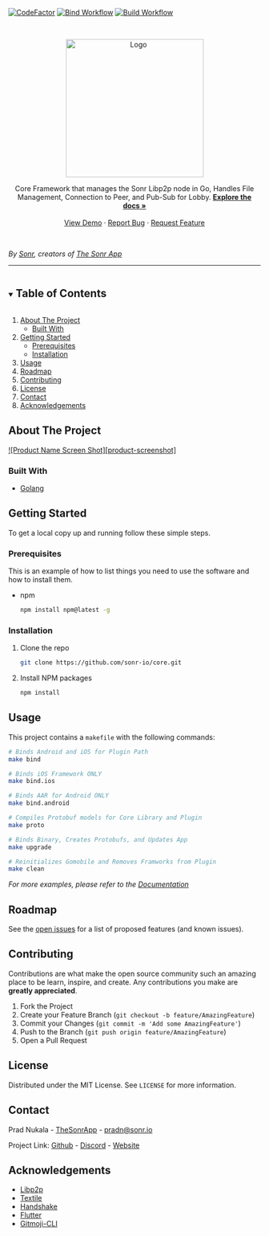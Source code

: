 [![CodeFactor](https://www.codefactor.io/repository/github/sonr-io/core/badge/release?s=ee02a1b599502678b3d583aa5b6d1f55d2137ded)](https://www.codefactor.io/repository/github/sonr-io/core/overview/release)
[![Bind Workflow](https://github.com/sonr-io/core/actions/workflows/bind-lib.yml/badge.svg)](https://github.com/sonr-io/core/actions/workflows/bind-lib.yml)
[![Build Workflow](https://github.com/sonr-io/core/actions/workflows/build-lib.yml/badge.svg)](https://github.com/sonr-io/core/actions/workflows/build-lib.yml)




<!-- PROJECT LOGO -->
<br />
<p align="center">
  <a href="https://github.com/sonr-io/core">
    <img src="https://uploads-ssl.webflow.com/60e4b57e5960f8d0456720e7/60fbc0e3fcdf204c7ed9946b_Github%20-%20Core.png" alt="Logo" height="275">
  </a>



  <p align="center">
  Core Framework that manages the Sonr Libp2p node in Go, Handles File Management, Connection to Peer, and Pub-Sub for Lobby.
    <a href="https://github.com/sonr-io/core"><strong>Explore the docs »</strong></a>
    <br />
    <br />
    <a href="https://github.com/sonr-io/core">View Demo</a>
    ·
    <a href="https://github.com/sonr-io/core/issues">Report Bug</a>
    ·
    <a href="https://github.com/sonr-io/core/issues">Request Feature</a>
  </p>
</p>
<br />





*By [Sonr](https://www.sonr.io), creators of [The Sonr App](https://www.twitter.com/TheSonrApp)*

---

<!-- TABLE OF CONTENTS -->
<details open="open">
  <summary><h2 style="display: inline-block">Table of Contents</h2></summary>
  <ol>
    <li>
      <a href="#about-the-project">About The Project</a>
      <ul>
        <li><a href="#built-with">Built With</a></li>
      </ul>
    </li>
    <li>
      <a href="#getting-started">Getting Started</a>
      <ul>
        <li><a href="#prerequisites">Prerequisites</a></li>
        <li><a href="#installation">Installation</a></li>
      </ul>
    </li>
    <li><a href="#usage">Usage</a></li>
    <li><a href="#roadmap">Roadmap</a></li>
    <li><a href="#contributing">Contributing</a></li>
    <li><a href="#license">License</a></li>
    <li><a href="#contact">Contact</a></li>
    <li><a href="#acknowledgements">Acknowledgements</a></li>
  </ol>
</details>



<!-- ABOUT THE PROJECT -->
## About The Project

[![Product Name Screen Shot][product-screenshot]](https://example.com)



### Built With

* [Golang]()




<!-- GETTING STARTED -->
## Getting Started

To get a local copy up and running follow these simple steps.

### Prerequisites

This is an example of how to list things you need to use the software and how to install them.
* npm
  ```sh
  npm install npm@latest -g
  ```

### Installation

1. Clone the repo
   ```sh
   git clone https://github.com/sonr-io/core.git
   ```
2. Install NPM packages
   ```sh
   npm install
   ```



<!-- USAGE EXAMPLES -->
## Usage

This project contains a `makefile` with the following commands:
```bash
# Binds Android and iOS for Plugin Path
make bind

# Binds iOS Framework ONLY
make bind.ios

# Binds AAR for Android ONLY
make bind.android

# Compiles Protobuf models for Core Library and Plugin
make proto

# Binds Binary, Creates Protobufs, and Updates App
make upgrade

# Reinitializes Gomobile and Removes Framworks from Plugin
make clean
```

_For more examples, please refer to the [Documentation](https://example.com)_



<!-- ROADMAP -->
## Roadmap

See the [open issues](https://github.com/sonr-io/core/issues) for a list of proposed features (and known issues).



<!-- CONTRIBUTING -->
## Contributing

Contributions are what make the open source community such an amazing place to be learn, inspire, and create. Any contributions you make are **greatly appreciated**.

1. Fork the Project
2. Create your Feature Branch (`git checkout -b feature/AmazingFeature`)
3. Commit your Changes (`git commit -m 'Add some AmazingFeature'`)
4. Push to the Branch (`git push origin feature/AmazingFeature`)
5. Open a Pull Request



<!-- LICENSE -->
## License

Distributed under the MIT License. See `LICENSE` for more information.



<!-- CONTACT -->
## Contact

Prad Nukala - [TheSonrApp](https://twitter.com/TheSonrApp) - pradn@sonr.io

Project Link: [Github](https://github.com/sonr-io/core) - [Discord](https://sonr.io) - [Website](https://sonr.io)



<!-- ACKNOWLEDGEMENTS -->
## Acknowledgements

* [Libp2p](https://libp2p.io/)
* [Textile](https://www.textile.io/)
* [Handshake](https://handshake.org/)
* [Flutter](https://flutter.dev/)
* [Gitmoji-CLI](https://github.com/carloscuesta/gitmoji-cli)





<!-- MARKDOWN LINKS & IMAGES -->
<!-- https://www.markdownguide.org/basic-syntax/#reference-style-links -->
[contributors-shield]: https://img.shields.io/github/contributors/sonr-io/core.svg?style=for-the-badge
[contributors-url]: https://github.com/sonr-io/core/graphs/contributors
[forks-shield]: https://img.shields.io/github/forks/sonr-io/core.svg?style=for-the-badge
[forks-url]: https://github.com/sonr-io/core/network/members
[stars-shield]: https://img.shields.io/github/stars/sonr-io/core.svg?style=for-the-badge
[stars-url]: https://github.com/sonr-io/core/stargazers
[issues-shield]: https://img.shields.io/github/issues/sonr-io/core.svg?style=for-the-badge
[issues-url]: https://github.com/sonr-io/core/issues
[license-shield]: https://img.shields.io/github/license/sonr-io/core.svg?style=for-the-badge
[license-url]: https://github.com/sonr-io/core/blob/master/LICENSE.txt
[linkedin-shield]: https://img.shields.io/badge/-LinkedIn-black.svg?style=for-the-badge&logo=linkedin&colorB=555
[linkedin-url]: https://linkedin.com/in/sonr-io
